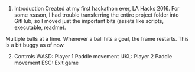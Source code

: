 1. Introduction
Created at my first hackathon ever, LA Hacks 2016. For some reason, I had trouble transferring the entire project folder into GitHub, so I moved just the important bits (assets like scripts, executable, readme).

Multiple balls at a time. Whenever a ball hits a goal, the frame restarts. This is a bit buggy as of now.

2. Controls
WASD: Player 1 Paddle movement
IJKL: Player 2 Paddle movement
ESC: Exit game
